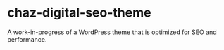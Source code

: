 # chaz-digital-seo-theme
A work-in-progress of a WordPress theme that is optimized for SEO and performance.  
